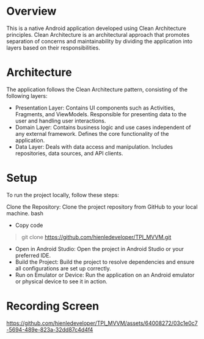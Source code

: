 # Overview

This is a native Android application developed using Clean Architecture principles. Clean Architecture is an architectural approach that promotes separation of concerns and maintainability by dividing the application into layers based on their responsibilities.

# Architecture
The application follows the Clean Architecture pattern, consisting of the following layers:

- Presentation Layer: Contains UI components such as Activities, Fragments, and ViewModels. Responsible for presenting data to the user and handling user interactions.
- Domain Layer: Contains business logic and use cases independent of any external framework. Defines the core functionality of the application.
- Data Layer: Deals with data access and manipulation. Includes repositories, data sources, and API clients.
  
# Setup
To run the project locally, follow these steps:

Clone the Repository: Clone the project repository from GitHub to your local machine.
bash
- Copy code
> git clone https://github.com/hienledeveloper/TPI_MVVM.git
- Open in Android Studio: Open the project in Android Studio or your preferred IDE.
- Build the Project: Build the project to resolve dependencies and ensure all configurations are set up correctly.
- Run on Emulator or Device: Run the application on an Android emulator or physical device to see it in action.

# Recording Screen


https://github.com/hienledeveloper/TPI_MVVM/assets/64008272/03c1e0c7-5694-489e-823a-32dd87c4d4f4



